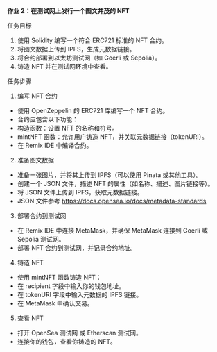 **作业 2：在测试网上发行一个图文并茂的 NFT**

任务目标

1. 使用 Solidity 编写一个符合 ERC721 标准的 NFT 合约。
2. 将图文数据上传到 IPFS，生成元数据链接。
3. 将合约部署到以太坊测试网（如 Goerli 或 Sepolia）。
4. 铸造 NFT 并在测试网环境中查看。

任务步骤

1. 编写 NFT 合约

- 使用 OpenZeppelin 的 ERC721 库编写一个 NFT 合约。
- 合约应包含以下功能：
- 构造函数：设置 NFT 的名称和符号。
- mintNFT 函数：允许用户铸造 NFT，并关联元数据链接（tokenURI）。
- 在 Remix IDE 中编译合约。

2. 准备图文数据

- 准备一张图片，并将其上传到 IPFS（可以使用 Pinata 或其他工具）。
- 创建一个 JSON 文件，描述 NFT 的属性（如名称、描述、图片链接等）。
- 将 JSON 文件上传到 IPFS，获取元数据链接。
- JSON 文件参考 https://docs.opensea.io/docs/metadata-standards

3. 部署合约到测试网

- 在 Remix IDE 中连接 MetaMask，并确保 MetaMask 连接到 Goerli 或 Sepolia 测试网。
- 部署 NFT 合约到测试网，并记录合约地址。

4. 铸造 NFT

- 使用 mintNFT 函数铸造 NFT：
- 在 recipient 字段中输入你的钱包地址。
- 在 tokenURI 字段中输入元数据的 IPFS 链接。
- 在 MetaMask 中确认交易。

5. 查看 NFT

- 打开 OpenSea 测试网 或 Etherscan 测试网。
- 连接你的钱包，查看你铸造的 NFT。
